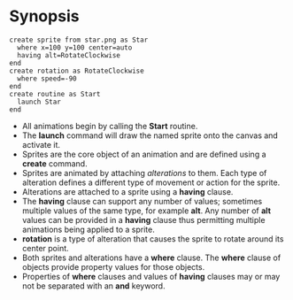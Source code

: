 # Synopsis

```
create sprite from star.png as Star
  where x=100 y=100 center=auto
  having alt=RotateClockwise
end
create rotation as RotateClockwise
  where speed=-90
end
create routine as Start
  launch Star
end
```

- All animations begin by calling the **Start** routine.
- The **launch** command will draw the named sprite onto the canvas and activate it.
- Sprites are the core object of an animation and are defined using a **create** command.
- Sprites are animated by attaching *alterations* to them. Each type of alteration defines a different type of movement or action for the sprite.
- Alterations are attached to a sprite using a **having** clause.
- The **having** clause can support any number of values; sometimes multiple values of the same type, for example **alt**. Any number of **alt** values can be provided in a **having** clause thus permitting multiple animations being applied to a sprite.
- **rotation** is a type of alteration that causes the sprite to rotate around its center point.
- Both sprites and alterations have a **where** clause. The **where** clause of objects provide property values for those objects.
- Properties of **where** clauses and values of **having** clauses may or may not be separated with an **and** keyword.

